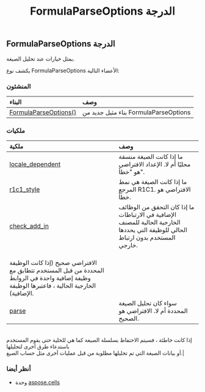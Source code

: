 ﻿---
title: FormulaParseOptions الدرجة
second_title: Aspose.Cells for Python via .NET API المراجع
description:
type: docs
weight: 710
url: /ar/python-net/aspose.cells/formulaparseoptions/
is_root: false
---
##  FormulaParseOptions الدرجة
يمثل خيارات عند تحليل الصيغة.



يكشف نوع FormulaParseOptions الأعضاء التالية:

###  المنشئون
| البناء| وصف|
| :- | :- |
| [FormulaParseOptions()](/cells/ar/python-net/aspose.cells/formulaparseoptions/__init__/#) |بناء مثيل جديد من FormulaParseOptions|


###  ملكيات
| ملكية| وصف|
| :- | :- |
| [locale_dependent](/cells/ar/python-net/aspose.cells/formulaparseoptions/locale_dependent) | ما إذا كانت الصيغة منسقة محليًا أم لا. الإعداد الافتراضي هو "خطأ".|
| [r1c1_style](/cells/ar/python-net/aspose.cells/formulaparseoptions/r1c1_style) | ما إذا كانت الصيغة هي نمط المرجع R1C1. الافتراضي هو خطأ.|
| [check_add_in](/cells/ar/python-net/aspose.cells/formulaparseoptions/check_add_in) | ما إذا كان التحقق من الوظائف الإضافية في الارتباطات الخارجية الحالية للمصنف الحالي للوظيفة التي يحددها المستخدم بدون ارتباط خارجي.<br/> الافتراضي صحيح (إذا كانت الوظيفة المحددة من قبل المستخدم تتطابق مع وظيفة إضافية واحدة في الروابط الخارجية الحالية ، فاعتبرها الوظيفة الإضافية).|
| [parse](/cells/ar/python-net/aspose.cells/formulaparseoptions/parse) | سواء كان تحليل الصيغة المحددة أم لا. الافتراضي هو الصحيح.<br/>إذا كانت خاطئة ، فسيتم الاحتفاظ بسلسلة الصيغة كما هي للخلية حتى يقوم المستخدم باستدعاء طرق أخرى لتحليلها<br/> أو بيانات الصيغة التي تم تحليلها مطلوبة من قبل عمليات أخرى مثل حساب الصيغ.|



###  أنظر أيضا
* وحدة [aspose.cells](..)
